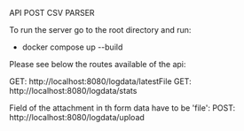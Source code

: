 API POST CSV PARSER

To run the server go to the root directory and run:

- docker compose up --build

Please see below the routes available of the api:

GET: http://localhost:8080/logdata/latestFile
GET: http://localhost:8080/logdata/stats

Field of the attachment in th form data have to be 'file':
POST: http://localhost:8080/logdata/upload

